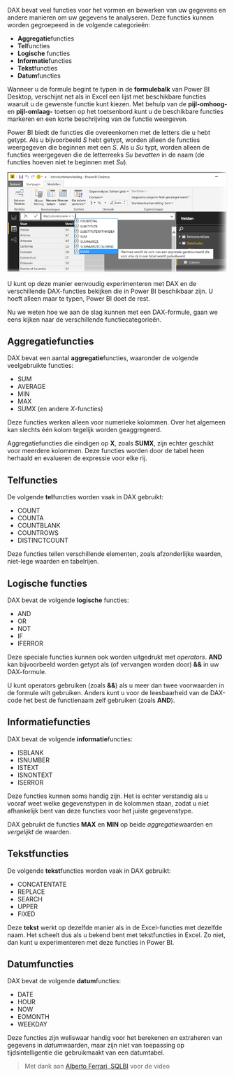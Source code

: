 DAX bevat veel functies voor het vormen en bewerken van uw gegevens en andere manieren om uw gegevens te analyseren. Deze functies kunnen worden gegroepeerd in de volgende categorieën:

* **Aggregatie**functies
* **Tel**functies
* **Logische** functies
* **Informatie**functies
* **Tekst**functies
* **Datum**functies

Wanneer u de formule begint te typen in de **formulebalk** van Power BI Desktop, verschijnt net als in Excel een lijst met beschikbare functies waaruit u de gewenste functie kunt kiezen. Met behulp van de **pijl-omhoog-** en **pijl-omlaag-** toetsen op het toetsenbord kunt u de beschikbare functies markeren en een korte beschrijving van de functie weergeven.

Power BI biedt de functies die overeenkomen met de letters die u hebt getypt. Als u bijvoorbeeld *S* hebt getypt, worden alleen de functies weergegeven die beginnen met een *S*. Als u *Su* typt, worden alleen de functies weergegeven die de letterreeks *Su* *bevatten* in de naam (de functies hoeven niet te beginnen met *Su*).

![](media/7-3-dax-functions/dax-functions_1.png)

U kunt op deze manier eenvoudig experimenteren met DAX en de verschillende DAX-functies bekijken die in Power BI beschikbaar zijn. U hoeft alleen maar te typen, Power BI doet de rest.

Nu we weten hoe we aan de slag kunnen met een DAX-formule, gaan we eens kijken naar de verschillende functiecategorieën.

## <a name="aggregation-functions"></a>Aggregatiefuncties
DAX bevat een aantal **aggregatie**functies, waaronder de volgende veelgebruikte functies:

* SUM
* AVERAGE
* MIN
* MAX
* SUMX (en andere *X*-functies)

Deze functies werken alleen voor numerieke kolommen. Over het algemeen kan slechts één kolom tegelijk worden geaggregeerd.

Aggregatiefuncties die eindigen op **X**, zoals **SUMX**, zijn echter geschikt voor meerdere kolommen. Deze functies worden door de tabel heen herhaald en evalueren de expressie voor elke rij.

## <a name="counting-functions"></a>Telfuncties
De volgende **tel**functies worden vaak in DAX gebruikt:

* COUNT
* COUNTA
* COUNTBLANK
* COUNTROWS
* DISTINCTCOUNT

Deze functies tellen verschillende elementen, zoals afzonderlijke waarden, niet-lege waarden en tabelrijen.

## <a name="logical-functions"></a>Logische functies
DAX bevat de volgende **logische** functies:

* AND
* OR
* NOT
* IF
* IFERROR

Deze speciale functies kunnen ook worden uitgedrukt met *operators*. **AND** kan bijvoorbeeld worden getypt als (of vervangen worden door) **&&** in uw DAX-formule.

U kunt operators gebruiken (zoals **&&**) als u meer dan twee voorwaarden in de formule wilt gebruiken. Anders kunt u voor de leesbaarheid van de DAX-code het best de functienaam zelf gebruiken (zoals **AND**).

## <a name="information-functions"></a>Informatiefuncties
DAX bevat de volgende **informatie**functies:

* ISBLANK
* ISNUMBER
* ISTEXT
* ISNONTEXT
* ISERROR

Deze functies kunnen soms handig zijn. Het is echter verstandig als u vooraf weet welke gegevenstypen in de kolommen staan, zodat u niet afhankelijk bent van deze functies voor het juiste gegevenstype.

DAX gebruikt de functies **MAX** en **MIN** op beide *aggregatie*waarden en *vergelijkt*  de waarden.

## <a name="text-functions"></a>Tekstfuncties
De volgende **tekst**functies worden vaak in DAX gebruikt:

* CONCATENTATE
* REPLACE
* SEARCH
* UPPER
* FIXED

Deze **tekst** werkt op dezelfde manier als in de Excel-functies met dezelfde naam. Het scheelt dus als u bekend bent met tekstfuncties in Excel. Zo niet, dan kunt u experimenteren met deze functies in Power BI.

## <a name="date-functions"></a>Datumfuncties
DAX bevat de volgende **datum**functies:

* DATE
* HOUR
* NOW
* EOMONTH
* WEEKDAY

Deze functies zijn weliswaar handig voor het berekenen en extraheren van gegevens in *datum*waarden, maar zijn niet van toepassing op tijdsintelligentie die gebruikmaakt van een datumtabel.

> Met dank aan [Alberto Ferrari, SQLBI](http://www.sqlbi.com/learning-dax) voor de video
> 
> 

